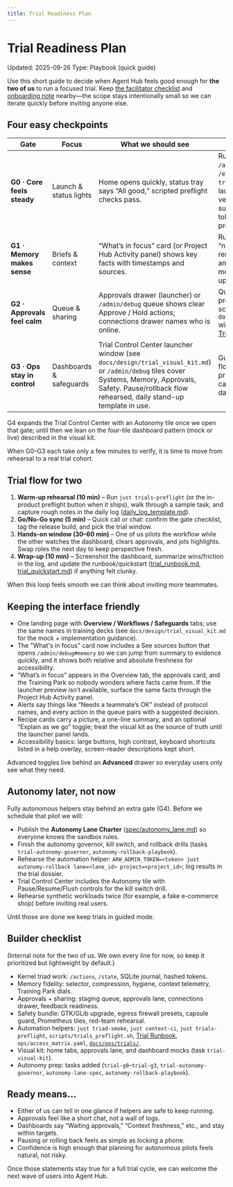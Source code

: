 ```yaml
---
title: Trial Readiness Plan
---
```


# Trial Readiness Plan

Updated: 2025-09-26
Type: Playbook (quick guide)

Use this short guide to decide when Agent Hub feels good enough for **the two of us** to run a focused trial. Keep [the facilitator checklist](trial_facilitator_checklist.md) and [onboarding note](trials/onboarding_email_template.md) nearby—the scope stays intentionally small so we can iterate quickly before inviting anyone else.

## Four easy checkpoints

| Gate | Focus | What we should see | Quick prep for us |
| ---- | ----- | ------------------------ | ------------------------ |
| **G0 · Core feels steady** | Launch & status lights | Home opens quickly, status tray says “All good,” scripted preflight checks pass. | Run `just triad-smoke` (hits `/actions`, `/state/projects`, `/events` resume), run `just trials-preflight` or the launcher preflight button, verify the Project Hub Home surface loads, refresh sign-in tokens, document the preflight outcome in the log. |
| **G1 · Memory makes sense** | Briefs & context | “What’s in focus” card (or Project Hub Activity panel) shows key facts with timestamps and sources. | Run `just context-ci`, confirm “needs background” nudges render in the activity view, and verify the memory metrics tile in `/admin/debug` updates. |
| **G2 · Approvals feel calm** | Queue & sharing | Approvals drawer (launcher) or `/admin/debug` queue shows clear Approve / Hold actions; connections drawer names who is online. | Queue service working, preview panel live, latest screenshots stored in `docs/ops/trials/screenshots/` with filenames logged per [Trial Runbook](trial_runbook.md). |
| **G3 · Ops stay in control** | Dashboards & safeguards | Trial Control Center launcher window (see `docs/design/trial_visual_kit.md`) or `/admin/debug` tiles cover Systems, Memory, Approvals, Safety. Pause/rollback flow rehearsed, daily stand-up template in use. | Guardrail presets loaded, stop flow rehearsed, runbook printed or shared, notes capture how to reach the dashboard today. |

G4 expands the Trial Control Center with an Autonomy tile once we open that gate; until then we lean on the four-tile dashboard pattern (mock or live) described in the visual kit.

When G0–G3 each take only a few minutes to verify, it is time to move from rehearsal to a real trial cohort.

## Trial flow for two

1. **Warm-up rehearsal (10 min)** – Run `just trials-preflight` (or the in-product preflight button when it ships), walk through a sample task, and capture rough notes in the daily log ([daily_log_template.md](trials/daily_log_template.md)).
2. **Go/No-Go sync (5 min)** – Quick call or chat: confirm the gate checklist, tag the release build, and pick the trial window.
3. **Hands-on window (30–60 min)** – One of us pilots the workflow while the other watches the dashboard, clears approvals, and jots highlights. Swap roles the next day to keep perspective fresh.
4. **Wrap-up (10 min)** – Screenshot the dashboard, summarize wins/friction in the log, and update the runbook/quickstart ([trial_runbook.md](trial_runbook.md), [trial_quickstart.md](trial_quickstart.md)) if anything felt clunky.

When this loop feels smooth we can think about inviting more teammates.

## Keeping the interface friendly

- One landing page with **Overview / Workflows / Safeguards** tabs; use the same names in training decks (see `docs/design/trial_visual_kit.md` for the mock + implementation guidance).
- The "What's in focus" card now includes a See sources button that opens `/admin/debug#memory` so we can jump from summary to evidence quickly, and it shows both relative and absolute freshness for accessibility.
- “What’s in focus” appears in the Overview tab, the approvals card, and the Training Park so nobody wonders where facts came from. If the launcher preview isn’t available, surface the same facts through the Project Hub Activity panel.
- Alerts say things like “Needs a teammate’s OK” instead of protocol names, and every action in the queue pairs with a suggested decision.
- Recipe cards carry a picture, a one-line summary, and an optional “Explain as we go” toggle; treat the visual kit as the source of truth until the launcher panel lands.
- Accessibility basics: large buttons, high contrast, keyboard shortcuts listed in a help overlay, screen-reader descriptions kept short.

Advanced toggles live behind an **Advanced** drawer so everyday users only see what they need.

## Autonomy later, not now

Fully autonomous helpers stay behind an extra gate (G4). Before we schedule that pilot we will:

- Publish the **Autonomy Lane Charter** ([spec/autonomy_lane.md](../spec/autonomy_lane.md)) so everyone knows the sandbox rules.
- Finish the autonomy governor, kill switch, and rollback drills (tasks `trial-autonomy-governor`, `autonomy-rollback-playbook`).
- Rehearse the automation helper: `ARW_ADMIN_TOKEN=<token> just autonomy-rollback lane=<lane_id> project=<project_id>`; log results in the trial dossier.
- Trial Control Center includes the Autonomy tile with Pause/Resume/Flush controls for the kill switch drill.
- Rehearse synthetic workloads twice (for example, a fake e-commerce shop) before inviting real users.

Until those are done we keep trials in guided mode.

## Builder checklist

(Internal note for the two of us. We own every line for now, so keep it prioritized but lightweight by default.)

- Kernel triad work: `/actions`, `/state`, SQLite journal, hashed tokens.
- Memory fidelity: selector, compression, hygiene, context telemetry, Training Park dials.
- Approvals + sharing: staging queue, approvals lane, connections drawer, feedback readiness.
- Safety bundle: GTK/GLib upgrade, egress firewall presets, capsule guard, Prometheus tiles, red-team rehearsal.
- Automation helpers: `just triad-smoke`, `just context-ci`, `just trials-preflight`, `scripts/trials_preflight.sh`, [Trial Runbook](trial_runbook.md), `ops/access_matrix.yaml`, [`docs/ops/trials/`](trials/README.md).
- Visual kit: home tabs, approvals lane, and dashboard mocks (task `trial-visual-kit`).
- Autonomy prep: tasks added (`trial-g0`–`trial-g3`, `trial-autonomy-governor`, `autonomy-lane-spec`, `autonomy-rollback-playbook`).

## Ready means…

- Either of us can tell in one glance if helpers are safe to keep running.
- Approvals feel like a short chat, not a wall of logs.
- Dashboards say “Waiting approvals,” “Context freshness,” etc., and stay within targets.
- Pausing or rolling back feels as simple as locking a phone.
- Confidence is high enough that planning for autonomous pilots feels natural, not risky.

Once those statements stay true for a full trial cycle, we can welcome the next wave of users into Agent Hub.
